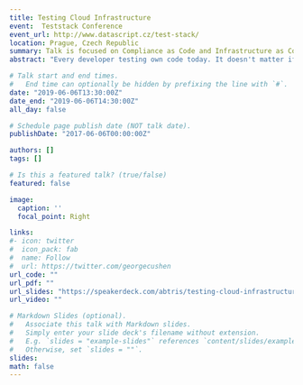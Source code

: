 ```yaml
---
title: Testing Cloud Infrastructure
event:  Teststack Conference
event_url: http://www.datascript.cz/test-stack/
location: Prague, Czech Republic
summary: Talk is focused on Compliance as Code and Infrastructure as Code.
abstract: "Every developer testing own code today. It doesn't matter if is on the frontend or backend. For DevOps, you need to go to the next level and start testing security and infrastructure. I will show tools that help with that."

# Talk start and end times.
#   End time can optionally be hidden by prefixing the line with `#`.
date: "2019-06-06T13:30:00Z"
date_end: "2019-06-06T14:30:00Z"
all_day: false

# Schedule page publish date (NOT talk date).
publishDate: "2017-06-06T00:00:00Z"

authors: []
tags: []

# Is this a featured talk? (true/false)
featured: false

image:
  caption: ''
  focal_point: Right

links:
#- icon: twitter
#  icon_pack: fab
#  name: Follow
#  url: https://twitter.com/georgecushen
url_code: ""
url_pdf: ""
url_slides: "https://speakerdeck.com/abtris/testing-cloud-infrastructure"
url_video: ""

# Markdown Slides (optional).
#   Associate this talk with Markdown slides.
#   Simply enter your slide deck's filename without extension.
#   E.g. `slides = "example-slides"` references `content/slides/example-slides.md`.
#   Otherwise, set `slides = ""`.
slides:
math: false
---
```


